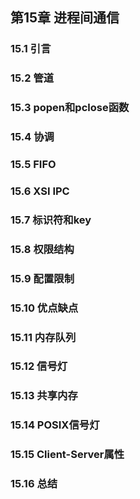 ## 第15章 进程间通信

### 15.1 引言

### 15.2 管道

### 15.3 popen和pclose函数

### 15.4 协调

### 15.5 FIFO

### 15.6 XSI IPC

### 15.7 标识符和key

### 15.8 权限结构

### 15.9 配置限制

### 15.10 优点缺点

### 15.11 内存队列

### 15.12 信号灯

### 15.13 共享内存

### 15.14 POSIX信号灯

### 15.15 Client-Server属性

### 15.16 总结
